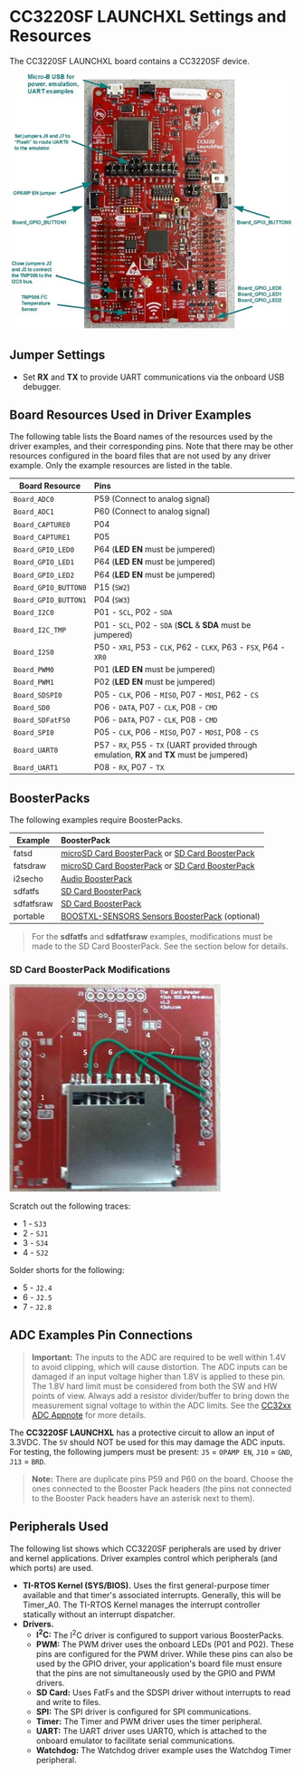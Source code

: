 # CC3220SF LAUNCHXL Settings and Resources

The CC3220SF LAUNCHXL board contains a CC3220SF device.

![](./images/CC3220SF_LAUNCHXL.jpg "CC3220SF LAUNCHXL")

## Jumper Settings

* Set __RX__ and __TX__ to provide UART communications via the onboard USB debugger.

## Board Resources Used in Driver Examples

The following table lists the Board names of the resources used by
the driver examples, and their corresponding pins.  Note that there may be
other resources configured in the board files that are not used by any
driver example.  Only the example resources are listed in the table.

  |Board Resource|Pins|
  |--------------|:---|
  |`Board_ADC0`|P59  (Connect to analog signal)|
  |`Board_ADC1`|P60  (Connect to analog signal)|
  |`Board_CAPTURE0`|P04 |
  |`Board_CAPTURE1`|P05 |
  |`Board_GPIO_LED0`|P64  (__LED EN__ must be jumpered)|
  |`Board_GPIO_LED1`|P64  (__LED EN__ must be jumpered)|
  |`Board_GPIO_LED2`|P64  (__LED EN__ must be jumpered)|
  |`Board_GPIO_BUTTON0`|P15  (`SW2`)|
  |`Board_GPIO_BUTTON1`|P04  (`SW3`)|
  |`Board_I2C0`|P01 - `SCL`, P02 - `SDA`|
  |`Board_I2C_TMP`|P01 - `SCL`, P02 - `SDA`  (__SCL__ & __SDA__ must be jumpered)|
  |`Board_I2S0`|P50 - `XR1`, P53 - `CLK`, P62 - `CLKX`, P63 - `FSX`, P64 - `XR0`|
  |`Board_PWM0`|P01  (__LED EN__ must be jumpered)|
  |`Board_PWM1`|P02  (__LED EN__ must be jumpered)|
  |`Board_SDSPI0`|P05 - `CLK`, P06 - `MISO`, P07 - `MOSI`, P62 - `CS`|
  |`Board_SD0`|P06 - `DATA`, P07 - `CLK`, P08 - `CMD`|
  |`Board_SDFatFS0`|P06 - `DATA`, P07 - `CLK`, P08 - `CMD`|
  |`Board_SPI0`|P05 - `CLK`, P06 - `MISO`, P07 - `MOSI`, P08 - `CS`|
  |`Board_UART0`|P57 - `RX`, P55 - `TX`  (UART provided through emulation, __RX__ and __TX__ must be jumpered)|
  |`Board_UART1`|P08 - `RX`, P07 - `TX`|

## BoosterPacks

The following examples require BoosterPacks.

  |Example|BoosterPack|
  |-------|:------------|
  |fatsd|[microSD Card BoosterPack](http://boardzoo.com/index.php/boosterpacks/microsd-boosterpack.html#.WBjQnXr9xv4) or [SD Card BoosterPack](http://store.43oh.com/index.php?route=product/product&path=64&product_id=66)|
  |fatsdraw|[microSD Card BoosterPack](http://boardzoo.com/index.php/boosterpacks/microsd-boosterpack.html#.WBjR0nr9xv4) or [SD Card BoosterPack](http://store.43oh.com/index.php?route=product/product&path=64&product_id=66)|
  |i2secho|[Audio BoosterPack](http://www.ti.com/tool/cc3200audboost)|
  |sdfatfs|[SD Card BoosterPack](http://store.43oh.com/index.php?route=product/product&path=64&product_id=66)|
  |sdfatfsraw|[SD Card BoosterPack](http://store.43oh.com/index.php?route=product/product&path=64&product_id=66)|
  |portable|[BOOSTXL-SENSORS Sensors BoosterPack](http://www.ti.com/tool/boostxl-sensors) (optional)|

>For the __sdfatfs__ and __sdfatfsraw__ examples, modifications must be made
to the SD Card BoosterPack. See the section below for details.

### SD Card BoosterPack Modifications
![](./images/SD_Card.jpg "CC3220S LAUNCHXL")

Scratch out the following traces:
* 1 - `SJ3`
* 2 - `SJ1`
* 3 - `SJ4`
* 4 - `SJ2`

Solder shorts for the following:
* 5 - `J2.4`
* 6 - `J2.5`
* 7 - `J2.8`

## ADC Examples Pin Connections

>__Important:__ The inputs to the ADC are required to be well within 1.4V to avoid clipping, which will cause distortion.
The ADC inputs can be damaged if an input voltage higher than 1.8V is applied to these pin. The 1.8V hard limit must be considered from both the SW and HW points of view.
Always add a resistor divider/buffer to bring down the measurement signal voltage to within the ADC limits. See the [CC32xx ADC Appnote](http://processors.wiki.ti.com/index.php/CC32xx_ADC_Appnote)
for more details.

The __CC3220SF LAUNCHXL__ has a protective circuit to allow an input of 3.3VDC.
The `5V` should NOT be used for this may damage the ADC inputs. For testing, the following jumpers must be present:
`J5` = `OPAMP EN`, `J10` = `GND`, `J13` = `BRD`.

>__Note:__ There are duplicate pins P59 and P60 on the board. Choose the ones connected to the Booster Pack headers (the pins not connected to the Booster Pack headers have an asterisk next to them).

## Peripherals Used

The following list shows which CC3220SF peripherals are used by
driver and kernel applications. Driver examples control which peripherals (and which ports) are used.

* __TI-RTOS Kernel (SYS/BIOS).__ Uses the first general-purpose timer available and that timer's associated interrupts. Generally, this will be Timer\_A0. The TI-RTOS Kernel manages the interrupt controller statically without an interrupt dispatcher.
* __Drivers.__
    * __I<sup>2</sup>C:__ The I<sup>2</sup>C driver is configured to support various BoosterPacks.
    * __PWM:__ The PWM driver uses the onboard LEDs (P01 and P02). These pins are configured for the PWM driver. While these pins can also be used by the GPIO driver, your application's board file must ensure that the pins are not simultaneously used by the GPIO and PWM drivers.
    * __SD Card:__ Uses FatFs and the SDSPI driver without interrupts to read and write to files.
    * __SPI:__ The SPI driver is configured for SPI communications.
    * __Timer:__ The Timer and PWM driver uses the timer peripheral.
    * __UART:__ The UART driver uses UART0, which is attached to the onboard emulator to facilitate serial communications.
    * __Watchdog:__ The Watchdog driver example uses the Watchdog Timer peripheral.
